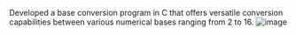 Developed a base conversion program in C that offers versatile conversion capabilities between various numerical bases ranging from 2 to 16.
![image](https://github.com/Momec96/base-conveting-app-code/assets/111732669/306051b2-0cd6-4b00-ae55-64fdf930f8a9)
